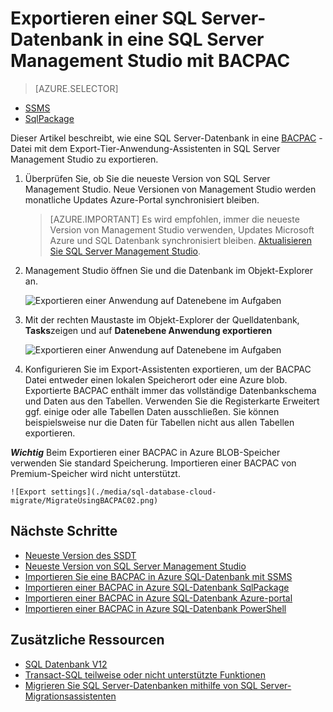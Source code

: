 
<properties
   pageTitle="Exportieren eine SQL Server-Datenbank in eine SQL Server Management Studio mit BACPAC | Microsoft Azure"
   description="Microsoft Azure SQL-Datenbank Datenbankmigration Datenbank exportieren, BACPAC Datei exportieren Data-Tier Application Wizard exportieren"
   services="sql-database"
   documentationCenter=""
   authors="CarlRabeler"
   manager="jhubbard"
   editor=""/>

<tags
   ms.service="sql-database"
   ms.devlang="NA"
   ms.topic="article"
   ms.tgt_pltfrm="NA"
   ms.workload="data-management"
   ms.date="08/16/2016"
   ms.author="carlrab"/>

# <a name="export-a-sql-server-database-to-a-bacpac-file-using-sql-server-management-studio"></a>Exportieren einer SQL Server-Datenbank in eine SQL Server Management Studio mit BACPAC

> [AZURE.SELECTOR]
- [SSMS](sql-database-cloud-migrate-compatible-export-bacpac-ssms.md)
- [SqlPackage](sql-database-cloud-migrate-compatible-export-bacpac-sqlpackage.md)

 
Dieser Artikel beschreibt, wie eine SQL Server-Datenbank in eine [BACPAC](https://msdn.microsoft.com/library/ee210546.aspx#Anchor_4) -Datei mit dem Export-Tier-Anwendung-Assistenten in SQL Server Management Studio zu exportieren. 

1. Überprüfen Sie, ob Sie die neueste Version von SQL Server Management Studio. Neue Versionen von Management Studio werden monatliche Updates Azure-Portal synchronisiert bleiben.

     > [AZURE.IMPORTANT] Es wird empfohlen, immer die neueste Version von Management Studio verwenden, Updates Microsoft Azure und SQL Datenbank synchronisiert bleiben. [Aktualisieren Sie SQL Server Management Studio](https://msdn.microsoft.com/library/mt238290.aspx).

2. Management Studio öffnen Sie und die Datenbank im Objekt-Explorer an.

    ![Exportieren einer Anwendung auf Datenebene im Aufgaben](./media/sql-database-cloud-migrate/MigrateUsingBACPAC01.png)

3. Mit der rechten Maustaste im Objekt-Explorer der Quelldatenbank, **Tasks**zeigen und auf **Datenebene Anwendung exportieren**

    ![Exportieren einer Anwendung auf Datenebene im Aufgaben](./media/sql-database-cloud-migrate/TestForCompatibilityUsingSSMS01.png)

4. Konfigurieren Sie im Export-Assistenten exportieren, um der BACPAC Datei entweder einen lokalen Speicherort oder eine Azure blob. Exportierte BACPAC enthält immer das vollständige Datenbankschema und Daten aus den Tabellen. Verwenden Sie die Registerkarte Erweitert ggf. einige oder alle Tabellen Daten ausschließen. Sie können beispielsweise nur die Daten für Tabellen nicht aus allen Tabellen exportieren.

***Wichtig*** Beim Exportieren einer BACPAC in Azure BLOB-Speicher verwenden Sie standard Speicherung. Importieren einer BACPAC von Premium-Speicher wird nicht unterstützt.

    ![Export settings](./media/sql-database-cloud-migrate/MigrateUsingBACPAC02.png)


## <a name="next-steps"></a>Nächste Schritte

- [Neueste Version des SSDT](https://msdn.microsoft.com/library/mt204009.aspx)
- [Neueste Version von SQL Server Management Studio](https://msdn.microsoft.com/library/mt238290.aspx)
- [Importieren Sie eine BACPAC in Azure SQL-Datenbank mit SSMS](sql-database-cloud-migrate-compatible-import-bacpac-ssms.md)
- [Importieren einer BACPAC in Azure SQL-Datenbank SqlPackage](sql-database-cloud-migrate-compatible-import-bacpac-sqlpackage.md)
- [Importieren einer BACPAC in Azure SQL-Datenbank Azure-portal](sql-database-import.md)
- [Importieren einer BACPAC in Azure SQL-Datenbank PowerShell](sql-database-import-powershell.md)

## <a name="additional-resources"></a>Zusätzliche Ressourcen

- [SQL Datenbank V12](sql-database-v12-whats-new.md)
- [Transact-SQL teilweise oder nicht unterstützte Funktionen](sql-database-transact-sql-information.md)
- [Migrieren Sie SQL Server-Datenbanken mithilfe von SQL Server-Migrationsassistenten](http://blogs.msdn.com/b/ssma/)
